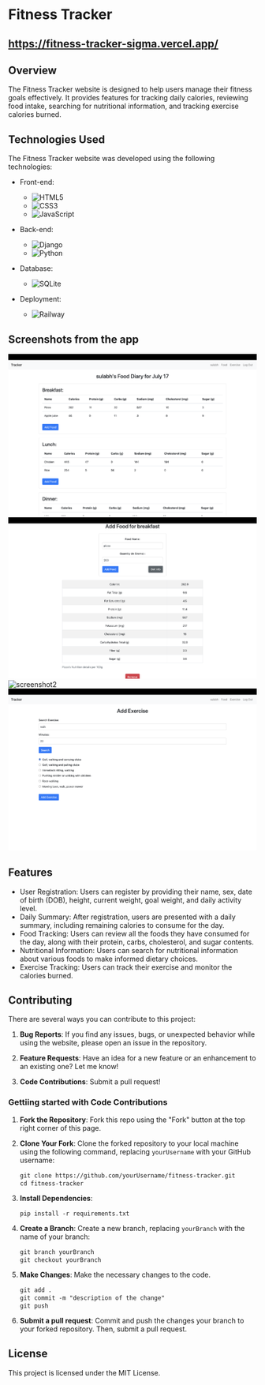 # Fitness Tracker
https://fitness-tracker-sigma.vercel.app/
---

## Overview

The Fitness Tracker website is designed to help users manage their fitness goals effectively. It provides features for tracking daily calories, reviewing food intake, searching for nutritional information, and tracking exercise calories burned.

## Technologies Used

The Fitness Tracker website was developed using the following technologies:

- Front-end: 
  - ![HTML5](https://img.shields.io/badge/-HTML5-E34F26?style=flat&logo=html5&logoColor=ffffff)
  - ![CSS3](https://img.shields.io/badge/-CSS3-1572B6?style=flat&logo=css3&logoColor=ffffff)
  - ![JavaScript](https://img.shields.io/badge/-JavaScript-F7DF1E?style=flat&logo=javascript&logoColor=000000)

- Back-end: 
  - ![Django](https://img.shields.io/badge/-Django-092E20?style=flat&logo=django&logoColor=ffffff)
  - ![Python](https://img.shields.io/badge/-Python-3776AB?style=flat&logo=python&logoColor=ffffff)

- Database: 
  - ![SQLite](https://img.shields.io/badge/-SQLite-003B57?style=flat&logo=sqlite&logoColor=ffffff)

- Deployment: 
  - ![Railway](https://img.shields.io/badge/-Railway-555?style=flat&logo=railway&logoColor=ffffff)

## Screenshots from the app
![screenshot0](media/foodDiary.png)
![screenshot1](media/addFood.png)
![screenshot2](screenshots/xDiary.png)
![screenshot3](media/addX.png)


## Features

- User Registration: Users can register by providing their name, sex, date of birth (DOB), height, current weight, goal weight, and daily activity level.
- Daily Summary: After registration, users are presented with a daily summary, including remaining calories to consume for the day.
- Food Tracking: Users can review all the foods they have consumed for the day, along with their protein, carbs, cholesterol, and sugar contents.
- Nutritional Information: Users can search for nutritional information about various foods to make informed dietary choices.
- Exercise Tracking: Users can track their exercise and monitor the calories burned.

## Contributing
There are several ways you can contribute to this project:

1. **Bug Reports**: If you find any issues, bugs, or unexpected behavior while using the website, please open an issue in the repository.

2. **Feature Requests**: Have an idea for a new feature or an enhancement to an existing one? Let me know!

3. **Code Contributions**: Submit a pull request!

### Gettiing started with Code Contributions
1. **Fork the Repository**: Fork this repo using the "Fork" button at the top right corner of this page.

2. **Clone Your Fork**: Clone the forked repository to your local machine using the following command, replacing `yourUsername` with your GitHub username:
   ```
   git clone https://github.com/yourUsername/fitness-tracker.git
   cd fitness-tracker
   ```
3. **Install Dependencies**:
   ```
   pip install -r requirements.txt
   ```
4. **Create a Branch**: Create a new branch, replacing `yourBranch` with the name of your branch:
   ```
   git branch yourBranch
   git checkout yourBranch
   ```
5. **Make Changes**: Make the necessary changes to the code.
   ```
   git add .
   git commit -m "description of the change"
   git push
   ```
6. **Submit a pull request**: Commit and push the changes your branch to your forked repository. Then, submit a pull request.

## License
This project is licensed under the MIT License.
